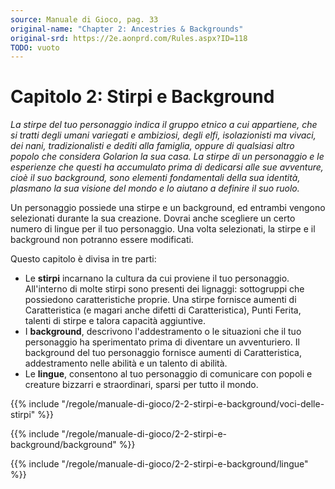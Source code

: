 ```yaml
---
source: Manuale di Gioco, pag. 33
original-name: "Chapter 2: Ancestries & Backgrounds"
original-srd: https://2e.aonprd.com/Rules.aspx?ID=118
TODO: vuoto
---
```


# Capitolo 2: Stirpi e Background

_La stirpe del tuo personaggio indica il gruppo etnico a cui appartiene, che si
tratti degli umani variegati e ambiziosi, degli elfi, isolazionisti ma vivaci,
dei nani, tradizionalisti e dediti alla famiglia, oppure di qualsiasi altro
popolo che considera Golarion la sua casa. La stirpe di un personaggio e le
esperienze che questi ha accumulato prima di dedicarsi alle sue avventure, cioè
il suo background, sono elementi fondamentali della sua identità, plasmano la
sua visione del mondo e lo aiutano a definire il suo ruolo._

Un personaggio possiede una stirpe e un background, ed entrambi vengono
selezionati durante la sua creazione. Dovrai anche scegliere un certo numero di
lingue per il tuo personaggio. Una volta selezionati, la stirpe e il background
non potranno essere modificati.

Questo capitolo è divisa in tre parti:

- Le **stirpi** incarnano la cultura da cui proviene il tuo personaggio.
  All'interno di molte stirpi sono presenti dei lignaggi: sottogruppi che
  possiedono caratteristiche proprie. Una stirpe fornisce aumenti di
  Caratteristica (e magari anche difetti di Caratteristica), Punti Ferita,
  talenti di stirpe e talora capacità aggiuntive.
- I **background**, descrivono l'addestramento o le situazioni che il tuo
  personaggio ha sperimentato prima di diventare un avventuriero. Il background
  del tuo personaggio fornisce aumenti di Caratteristica, addestramento nelle
  abilità e un talento di abilità.
- Le **lingue**, consentono al tuo personaggio di comunicare con popoli e
  creature bizzarri e straordinari, sparsi per tutto il mondo.

{{% include "/regole/manuale-di-gioco/2-2-stirpi-e-background/voci-delle-stirpi" %}}

{{% include "/regole/manuale-di-gioco/2-2-stirpi-e-background/background" %}}

{{% include "/regole/manuale-di-gioco/2-2-stirpi-e-background/lingue" %}}
